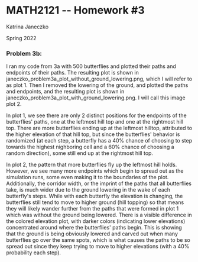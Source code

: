 # MATH2121 -- Homework #3
Katrina Janeczko

Spring 2022

### Problem 3b:

I ran my code from 3a with 500 butterflies and plotted their paths and endpoints of their paths. The resulting plot is shown in janeczko_problem3a_plot_without_ground_lowering.png, which I will refer to as plot 1. Then I removed the lowering of the ground, and plotted the paths and endpoints, and the resulting plot is shown in janeczko_problem3a_plot_with_ground_lowering.png. I will call this image plot 2.

In plot 1, we see there are only 2 distinct positions for the endpoints of the butterflies' paths, one at the leftmost hill top and one at the rightmost hill top. There are more butterflies ending up at the leftmost hilltop, attributed to the higher elevation of that hill top, but since the butterflies' behavior is randomized (at each step, a butterfly has a 40% chance of choosing to step towards the highest nighboring cell and a 60% chance of choosing a random direction), some still end up at the rightmost hill top. 

In plot 2, the pattern that more butterflies fly up the leftmost hill holds. However, we see many more endpoints which begin to spread out as the simulation runs, some even making it to the boundaries of the plot. Additionally, the corridor width, or the imprint of the paths that all butterflies take, is much wider due to the ground lowering in the wake of each butterfly's steps. While with each butterfly the elevation is changing, the butterflies still tend to move to higher ground (hill topping) so that means they will likely wander further from the paths that were formed in plot 1 which was without the ground being lowered. There is a visible difference in the colored elevation plot, with darker colors (indicating lower elevations) concentrated around where the butterflies' paths begin. This is showing that the ground is being obviously lowered and carved out when many butterflies go over the same spots, which is what causes the paths to be so spread out since they keep trying to move to higher elevations (with a 40% probability each step).

